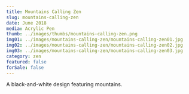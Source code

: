 ```yaml
---
title: Mountains Calling Zen
slug: mountains-calling-zen
date: June 2018
media: Acrylic Pen
thumb: ../images/thumbs/mountains-calling-zen.png
img01: ../images/mountains-calling-zen/mountains-calling-zen01.jpg
img02: ../images/mountains-calling-zen/mountains-calling-zen02.jpg
img03: ../images/mountains-calling-zen/mountains-calling-zen03.jpg
category: zen
featured: false
forSale: false
---
```


A black-and-white design featuring mountains.